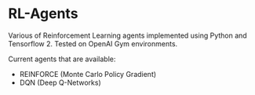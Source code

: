 # RL-Agents

Various of Reinforcement Learning agents implemented using Python and Tensorflow 2. Tested on OpenAI Gym environments.

Current agents that are available:
  - REINFORCE (Monte Carlo Policy Gradient)
  - DQN (Deep Q-Networks)
